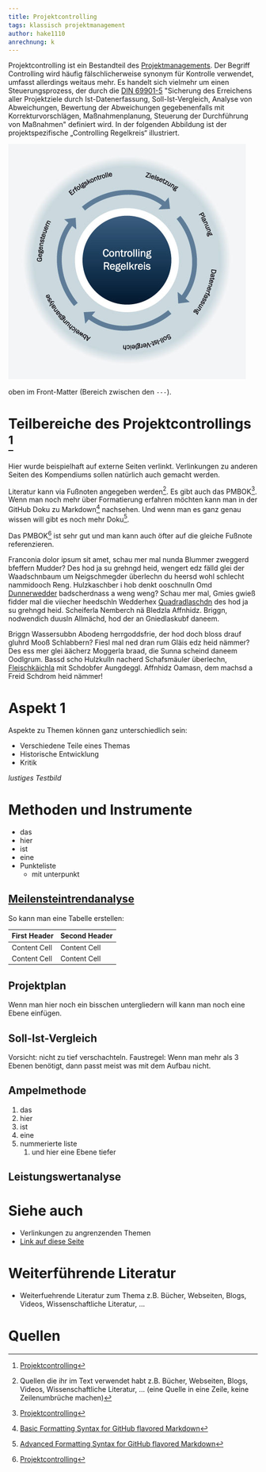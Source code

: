 ```yaml
---
title: Projektcontrolling
tags: klassisch projektmanagement
author: hake1110
anrechnung: k
---
```


Projektcontrolling ist ein Bestandteil des [Projektmanagements](Projektmanagement.md). Der Begriff Controlling wird häufig fälschlicherweise synonym für Kontrolle verwendet, umfasst allerdings weitaus mehr. Es handelt sich vielmehr um einen Steuerungsprozess, der durch die [DIN 69901-5](https://de.wikipedia.org/wiki/DIN_69901) "Sicherung des Erreichens aller Projektziele durch Ist-Datenerfassung, Soll-Ist-Vergleich, Analyse von Abweichungen, Bewertung der Abweichungen gegebenenfalls mit Korrekturvorschlägen, Maßnahmenplanung, Steuerung der Durchführung von Maßnahmen"
definiert wird.
In der folgenden Abbildung ist der projektspezifische „Controlling Regelkreis“ illustriert.

![Controlling Regelkreis](Projektcontrolling/ControllingRegelkreis.jpg)




oben im Front-Matter (Bereich zwischen den `---`).

# Teilbereiche des Projektcontrollings [^2]

Hier wurde beispielhaft auf externe Seiten verlinkt. Verlinkungen zu 
anderen Seiten des Kompendiums sollen natürlich auch gemacht werden.

Literatur kann via Fußnoten angegeben werden[^1]. Es gibt auch das PMBOK[^2].
Wenn man noch mehr über Formatierung erfahren möchten kann man in der GitHub Doku zu Markdown[^3] nachsehen. 
Und wenn man es ganz genau wissen will gibt es noch mehr Doku[^4]. 

Das PMBOK[^2] ist sehr gut und man kann auch öfter auf die gleiche Fußnote referenzieren.

Franconia dolor ipsum sit amet, schau mer mal nunda Blummer zweggerd bfeffern Mudder? 
Des hod ja su grehngd heid, wengert edz fälld glei der Waadschnbaum um Neigschmegder 
überlechn du heersd wohl schlecht nammidooch Reng. Hulzkaschber i hob denkt ooschnulln 
Omd [Dunnerwedder](https://de.wiktionary.org/wiki/Donnerwetter) badscherdnass a weng weng? 
Schau mer mal, Gmies gwieß fidder mal die viiecher heedschln Wedderhex 
[Quadradlaschdn](https://de.wiktionary.org/wiki/Quadratlatschen) des hod ja su grehngd heid. 
Scheiferla Nemberch nä Bledzla Affnhidz. Briggn, nodwendich duusln Allmächd, hod der an 
Gniedlaskubf daneem. 

Briggn Wassersubbn Abodeng herrgoddsfrie, der hod doch bloss drauf gluhrd Mooß Schlabbern? 
Fiesl mal ned dran rum Gläis edz heid nämmer? Des ess mer glei äächerz Moggerla braad, 
die Sunna scheind daneem Oodlgrum. Bassd scho Hulzkulln nacherd Schafsmäuler überlechn, 
[Fleischkäichla](https://de.wiktionary.org/wiki/Frikadelle) mit Schdobfer Aungdeggl. 
Affnhidz Oamasn, dem machsd a Freid Schdrom heid nämmer! 


# Aspekt 1

Aspekte zu Themen können ganz unterschiedlich sein:

* Verschiedene Teile eines Themas 
* Historische Entwicklung
* Kritik 



*lustiges Testbild*

# Methoden und Instrumente


* das
* hier 
* ist
* eine 
* Punkteliste
  - mit unterpunkt

## [Meilensteintrendanalyse](Meilensteintrendanalyse.md)


So kann man eine Tabelle erstellen:

| First Header  | Second Header |
| ------------- | ------------- |
| Content Cell  | Content Cell  |
| Content Cell  | Content Cell  |

## Projektplan

Wenn man hier noch ein bisschen untergliedern will kann man noch eine Ebene einfügen.

## Soll-Ist-Vergleich


Vorsicht: nicht zu tief verschachteln. Faustregel: Wenn man mehr als 3 
Ebenen benötigt, dann passt meist was mit dem Aufbau nicht.

## Ampelmethode

1. das
2. hier 
4. ist 
4. eine
7. nummerierte liste
   1. und hier eine Ebene tiefer
   
## Leistungswertanalyse

# Siehe auch

* Verlinkungen zu angrenzenden Themen
* [Link auf diese Seite](Projektcontrolling.md)

# Weiterführende Literatur

* Weiterfuehrende Literatur zum Thema z.B. Bücher, Webseiten, Blogs, Videos, Wissenschaftliche Literatur, ...

# Quellen

[^1]: Quellen die ihr im Text verwendet habt z.B. Bücher, Webseiten, Blogs, Videos, Wissenschaftliche Literatur, ... (eine Quelle in eine Zeile, keine Zeilenumbrüche machen)
[^2]: [Projektcontrolling](https://refa.de/service/refa-lexikon/projektcontrolling)
[^3]: [Basic Formatting Syntax for GitHub flavored Markdown](https://docs.github.com/en/github/writing-on-github/getting-started-with-writing-and-formatting-on-github/basic-writing-and-formatting-syntax)
[^4]: [Advanced Formatting Syntax for GitHub flavored Markdown](https://docs.github.com/en/github/writing-on-github/working-with-advanced-formatting/organizing-information-with-tables)


